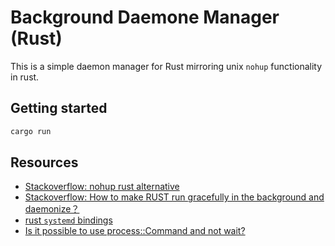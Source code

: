 # Background Daemone Manager (Rust)

This is a simple daemon manager for Rust mirroring unix `nohup` functionality in rust.

## Getting started

```Bash
cargo run
```

## Resources

* [Stackoverflow: nohup rust alternative](https://stackoverflow.com/questions/69040789/how-to-run-command-in-rust)
* [Stackoverflow: How to make RUST run gracefully in the background and daemonize？](https://stackoverflow.com/questions/61671013/how-to-make-rust-run-gracefully-in-the-background-and-daemonize)
* [rust `systemd` bindings](https://github.com/jmesmon/rust-systemd/blob/master/examples/systemd-start-service.rs)
* [Is it possible to use process::Command and not wait?](https://users.rust-lang.org/t/is-it-possible-to-use-process-command-and-not-wait/26009)